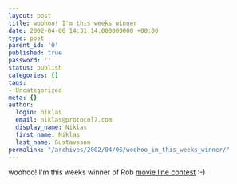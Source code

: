 ```yaml
---
layout: post
title: woohoo! I'm this weeks winner
date: 2002-04-06 14:31:14.000000000 +00:00
type: post
parent_id: '0'
published: true
password: ''
status: publish
categories: []
tags:
- Uncategorized
meta: {}
author:
  login: niklas
  email: niklas@protocol7.com
  display_name: Niklas
  first_name: Niklas
  last_name: Gustavsson
permalink: "/archives/2002/04/06/woohoo_im_this_weeks_winner/"
---
```

woohoo! I'm this weeks winner of Rob [movie line contest](http://www.crabapples.net/rob/archive/2002_03_31_default.htm#75072308) :-)

